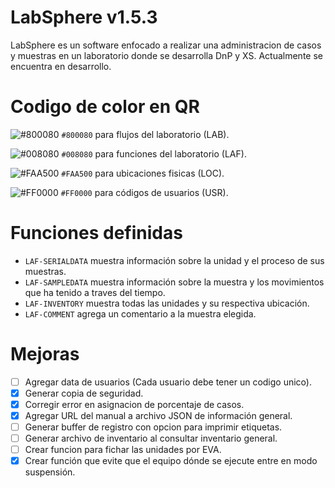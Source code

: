 # LabSphere v1.5.3
LabSphere es un software enfocado a realizar una administracion de casos y muestras en un laboratorio donde se desarrolla DnP y XS. Actualmente se encuentra en desarrollo.

# Codigo de color en QR

  ![#800080](https://placehold.co/15x15/800080/800080.png) `#800080` para flujos del laboratorio (LAB).

![#008080](https://placehold.co/15x15/008080/008080.png) `#008080` para funciones del laboratorio (LAF).

![#FAA500](https://placehold.co/15x15/FAA500/FAA500.png) `#FAA500` para ubicaciones fisicas (LOC).

![#FF0000](https://placehold.co/15x15/FF0000/FF0000.png) `#FF0000` para códigos de usuarios (USR).


# Funciones definidas

- `LAF-SERIALDATA` muestra información sobre la unidad y el proceso de sus muestras.
- `LAF-SAMPLEDATA` muestra información sobre la muestra y los movimientos que ha tenido a traves del tiempo.
- `LAF-INVENTORY` muestra todas las unidades y su respectiva ubicación.
- `LAF-COMMENT` agrega un comentario a la muestra elegida.

# Mejoras
- [ ] Agregar data de usuarios (Cada usuario debe tener un codigo unico).
- [x] Generar copia de seguridad.
- [x] Corregir error en asignacion de porcentaje de casos.
- [x] Agregar URL del manual a archivo JSON de información general.
- [ ] Generar buffer de registro con opcion para imprimir etiquetas.
- [ ] Generar archivo de inventario al consultar inventario general.
- [ ] Crear funcion para fichar las unidades por EVA.
- [x] Crear función que evite que el equipo dónde se ejecute entre en modo suspensión.